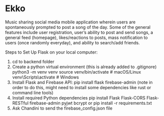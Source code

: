 # Ekko
Music sharing social media mobile application wherein users are spontaneously prompted to post a song of the day. Some of the general features include user registration, user’s ability to post and send songs, a general feed (homepage), likes/reactions to posts, mass notification to users (once randomly everyday), and ability to search/add friends.

Steps to Set Up Flask on your local computer: 
1. cd to backend folder 
2. Create a python virtual environment (this is already added to .gitignore)
    python3 -m venv venv
    source venv/bin/activate  # macOS/Linux
    venv\Scripts\activate     # Windows
3. Install Flask and Firebase API: pip install flask firebase-admin
(note in order to do this, might need to install some dependencies like rust or command line tools)
4. Install required Python dependencies
pip install Flask Flask-CORS Flask-RESTful firebase-admin pyjwt bcrypt
or
pip install -r requirements.txt
5. Ask Chandini to send the firebase_config.json file 


